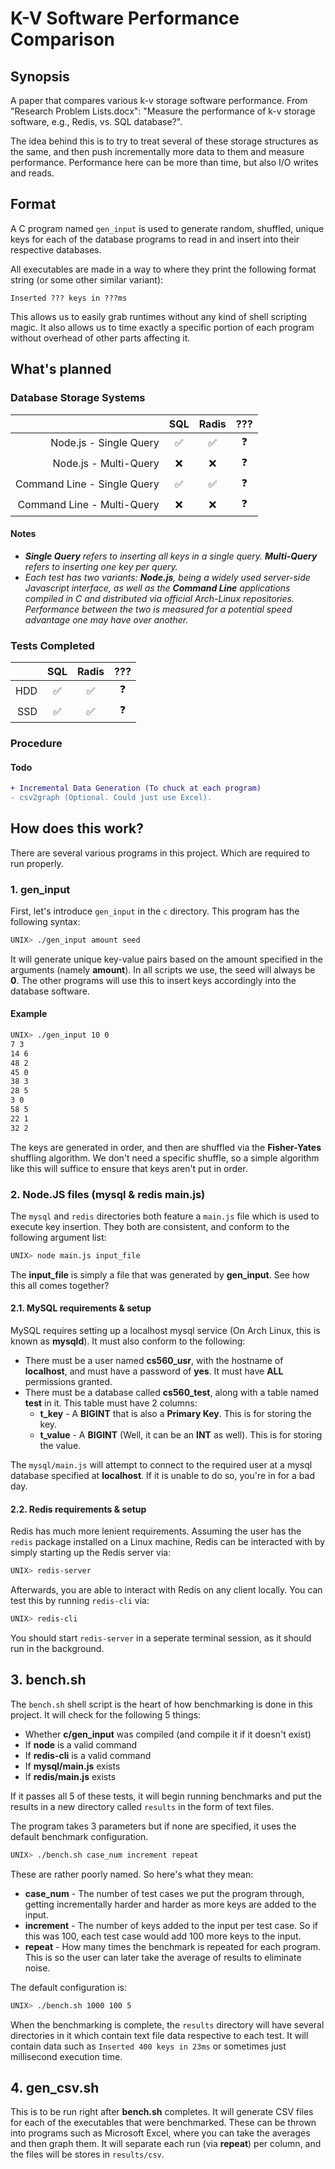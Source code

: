 # K-V Software Performance Comparison

## Synopsis
A paper that compares various k-v storage software performance. From "Research
Problem Lists.docx": "Measure the performance of k-v storage software, e.g.,
Redis, vs. SQL database?".

The idea behind this is to try to treat several of these storage structures as
the same, and then push incrementally more data to them and measure
performance. Performance here can be more than time, but also I/O writes and
reads.

## Format
A C program named `gen_input` is used to generate random, shuffled, unique keys
for each of the database programs to read in and insert into their respective
databases.

All executables are made in a way to where they print the following format
string (or some other similar variant):
```
Inserted ??? keys in ???ms
```

This allows us to easily grab runtimes without any kind of shell scripting
magic. It also allows us to time exactly a specific portion of each program
without overhead of other parts affecting it.

## What's planned
### Database Storage Systems
| | SQL | Radis | ??? |
| ---: | :---: | :---: | :---: |
| Node.js - Single Query | ✅ | ✅ | ❓ |
| Node.js - Multi-Query | ❌ | ❌ | ❓ |
| Command Line - Single Query | ✅ | ✅ | ❓ |
| Command Line - Multi-Query | ❌ | ❌ | ❓ |

#### Notes
* ***Single Query** refers to inserting all keys in a single query. **Multi-Query** refers to inserting one key per query.*
* *Each test has two variants: **Node.js**, being a widely used server-side Javascript interface, as well as the **Command Line** applications compiled in C and distributed via official Arch-Linux repositories. Performance between the two is measured for a potential speed advantage one may have over another.*

### Tests Completed
| | SQL | Radis | ??? |
| ---: | :---: | :---: | :---: |
| HDD | ✅ | ✅ | ❓ |
| SSD | ✅ | ✅ | ❓ |

### Procedure
#### Todo
```diff
+ Incremental Data Generation (To chuck at each program)
- csv2graph (Optional. Could just use Excel).
```

## How does this work?
There are several various programs in this project. Which are required to run
properly.

### 1. gen\_input
First, let's introduce `gen_input` in the `c` directory. This program has the
following syntax:
```bash
UNIX> ./gen_input amount seed
```

It will generate unique key-value pairs based on the amount specified in the
arguments (namely **amount**). In all scripts we use, the seed will always be
**0**. The other programs will use this to insert keys accordingly into the
database software.

#### Example
```bash
UNIX> ./gen_input 10 0
7 3
14 6
48 2
45 0
38 3
28 5
3 0
58 5
22 1
32 2
```

The keys are generated in order, and then are shuffled via the **Fisher-Yates**
shuffling algorithm. We don't need a specific shuffle, so a simple algorithm
like this will suffice to ensure that keys aren't put in order.

### 2. Node.JS files (mysql & redis main.js)
The `mysql` and `redis` directories both feature a `main.js` file which is used
to execute key insertion. They both are consistent, and conform to the
following argument list:
```bash
UNIX> node main.js input_file
```

The **input_file** is simply a file that was generated by **gen_input**. See
how this all comes together?

#### 2.1. MySQL requirements & setup
MySQL requires setting up a localhost mysql service (On Arch Linux, this is
known as **mysqld**). It must also conform to the following:
* There must be a user named **cs560_usr**, with the hostname of **localhost**, and must have a password of **yes**. It must have **ALL** permissions granted.
* There must be a database called **cs560_test**, along with a table named **test** in it. This table must have 2 columns:
  * **t_key** - A **BIGINT** that is also a **Primary Key**. This is for storing the key.
  * **t_value** - A **BIGINT** (Well, it can be an **INT** as well). This is for storing the value.

The `mysql/main.js` will attempt to connect to the required user at a mysql
database specified at **localhost**. If it is unable to do so, you're in for a
bad day.

#### 2.2. Redis requirements & setup
Redis has much more lenient requirements. Assuming the user has the `redis`
package installed on a Linux machine, Redis can be interacted with by simply
starting up the Redis server via:
```bash
UNIX> redis-server
```

Afterwards, you are able to interact with Redis on any client locally. You can
test this by running `redis-cli` via:
```bash
UNIX> redis-cli
```

You should start `redis-server` in a seperate terminal session, as it should
run in the background.

## 3. bench.sh
The `bench.sh` shell script is the heart of how benchmarking is done in this
project. It will check for the following 5 things:
* Whether **c/gen_input** was compiled (and compile it if it doesn't exist)
* If **node** is a valid command
* If **redis-cli** is a valid command
* If **mysql/main.js** exists
* If **redis/main.js** exists

If it passes all 5 of these tests, it will begin running benchmarks and put the
results in a new directory called `results` in the form of text files.

The program takes 3 parameters but if none are specified, it uses the default
benchmark configuration.
```bash
UNIX> ./bench.sh case_num increment repeat
```
These are rather poorly named. So here's what they mean:
* **case_num** - The number of test cases we put the program through, getting incrementally harder and harder as more keys are added to the input.
* **increment** - The number of keys added to the input per test case. So if this was 100, each test case would add 100 more keys to the input.
* **repeat** - How many times the benchmark is repeated for each program. This is so the user can later take the average of results to eliminate noise.

The default configuration is:
```bash
UNIX> ./bench.sh 1000 100 5
```

When the benchmarking is complete, the `results` directory will have several
directories in it which contain text file data respective to each test. It will
contain data such as `Inserted 400 keys in 23ms` or sometimes just millisecond
execution time.

## 4. gen\_csv.sh
This is to be run right after **bench.sh** completes. It will generate CSV
files for each of the executables that were benchmarked. These can be thrown
into programs such as Microsoft Excel, where you can take the averages and then
graph them. It will separate each run (via **repeat**) per column, and the
files will be stores in `results/csv`.
